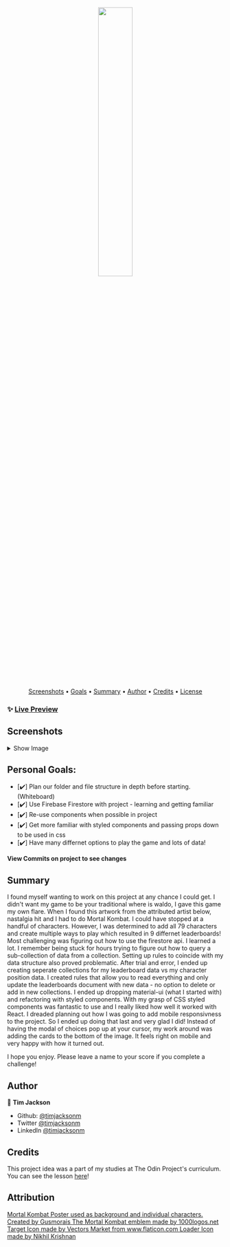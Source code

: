 <h1 align="center">
   <image src="/src/assets/readmelogo.png" width="40%"> 
</h1>

<p align="center">
  <a href="#screenshots">Screenshots</a> •
  <a href="#goals">Goals</a> •
  <a href="#summary">Summary</a> •
  <a href="#author">Author</a> •
  <a href="#credits">Credits</a> •
  <a href="#license">License</a>
</p>

### ✨ [Live Preview](http://timjacksonm.github.io/Where-Is-MK)

## Screenshots

<details>
  <summary>Show Image</summary>

<image src="/src/assets/.gif">

<image src="">

</details>

## Personal Goals:

- [✔️] Plan our folder and file structure in depth before starting. (Whiteboard)
- [✔️] Use Firebase Firestore with project - learning and getting familiar
- [✔️] Re-use components when possible in project
- [✔️] Get more familiar with styled components and passing props down to be used in css
- [✔️] Have many differnet options to play the game and lots of data!

**View Commits on project to see changes**

## Summary

I found myself wanting to work on this project at any chance I could get. I didn't want my game to be your traditional where is waldo, I gave this game my own flare. When I found this artwork from the attributed artist below, nastalgia hit and I had to do Mortal Kombat. I could have stopped at a handful of characters. However, I was determined to add all 79 characters and create multiple ways to play which resulted in 9 differnet leaderboards!
Most challenging was figuring out how to use the firestore api. I learned a lot. I remember being stuck for hours trying to figure out how to query a sub-collection of data from a collection. Setting up rules to coincide with my data structure also proved problematic. After trial and error, I ended up creating seperate collections for my leaderboard data vs my character position data. I created rules that allow you to read everything and only update the leaderboards document with new data - no option to delete or add in new collections.
I ended up dropping material-ui (what I started with) and refactoring with styled components. With my grasp of CSS styled components was fantastic to use and I really liked how well it worked with React.
I dreaded planning out how I was going to add mobile responsivness to the project. So I ended up doing that last and very glad I did! Instead of having the modal of choices pop up at your cursor, my work around was adding the cards to the bottom of the image. It feels right on mobile and very happy with how it turned out.

I hope you enjoy. Please leave a name to your score if you complete a challenge!

## Author

👤 **Tim Jackson**

- Github: [@timjacksonm](https://github.com/timjacksonm)
- Twitter [@timjacksonm](https://twitter.com/timjacksonm)
- LinkedIn [@timjacksonm](https://linkedin.com/in/timjacksonm)

## Credits

This project idea was a part of my studies at The Odin Project's curriculum. You can see the lesson <a href="https://www.theodinproject.com/paths/full-stack-javascript/courses/javascript/lessons/where-s-waldo-a-photo-tagging-app" target="_blank">here</a>!

## Attribution

<a href="https://www.behance.net/gallery/99271971/Mortal-Kombat-Wheres-Scorpion-illustration">
Mortal Kombat Poster used as background and individual characters. Created by Gusmorais
</a>
<a href="https://1000logos.net/mortal-kombat-logo/">
The Mortal Kombat emblem made by 1000logos.net
</a>
<a href="https://www.flaticon.com/authors/vectors-market" title="Vectors Market">
Target Icon made by Vectors Market from www.flaticon.com
</a>
<a href=" https://codepen.io/nikhil8krishnan">
Loader Icon made by Nikhil Krishnan
</a>
